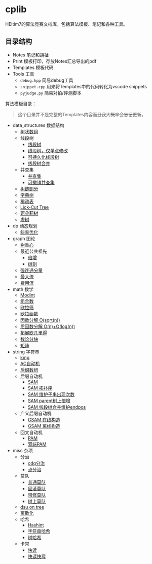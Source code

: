 # cplib

HEltim7的算法竞赛文档库，包括算法模板、笔记和各种工具。

## 目录结构

- Notes 笔记~~和胡扯~~
- Print 模板打印，存放Notes汇总导出的pdf
- Templates 模板代码
- Tools 工具
  - `debug.hpp` 简易debug工具
  - `snippet.cpp` 用来将Templates中的代码转化为vscode snippets
  - `pyjudge.py` 简易对拍/评测脚本

算法模板目录：

> 这个目录并不是完整的Templates内容~~而且我大概率会忘记更新~~。

- data_structures 数据结构
  - [树状数组](./Templates/data_structures/fenwick_tree.cpp)
  - 线段树
    - [线段树](./Templates/data_structures/segment_tree.cpp)
    - [线段树，仅单点修改](./Templates/data_structures/segment_tree_without_lazy_tag.cpp)
    - [可持久化线段树](./Templates/data_structures/persistent_segment_tree.cpp)
    - [线段树合并](./Templates/data_structures/merge_split_segment_tree.cpp)
  - 并查集
    - [并查集](./Templates/data_structures/disjoint_union_set.cpp)
    - [可撤销并查集](./Templates/data_structures/undoable_disjoint_union_set.cpp)
  - [树链剖分](./Templates/data_structures/heavy_path_decomposition.cpp)
  - [字典树](./Templates/data_structures/trie.cpp)
  - [稀疏表](./Templates/data_structures/sparse_table.cpp)
  - [Lick-Cut Tree](./Templates/data_structures/link_cut_tree.cpp)
  - [珂朵莉树](./Templates/data_structures/chtholly_tree.cpp)
  - [虚树](./Templates/data_structures/virtual_tree.cpp)
- dp 动态规划
  - [斜率优化](./Templates/dp/convex_hull_trick.cpp)
- graph 图论
  - [树重心](./Templates/graph/centroid.cpp)
  - 最近公共祖先
    - [倍增](./Templates/graph/lca_binary_lifting.cpp)
    - [树剖](./Templates/graph/lca_heavy_light_decomposition.cpp)
  - [强连通分量](./Templates/graph/tarjan.cpp)
  - [最大流](./Templates/graph/maximum_flow.cpp)
  - [费用流](./Templates/graph/minimum_cost_maximum_flow.cpp)
- math 数学
  - [Modint](./Templates/math/modint.cpp)
  - [组合数](./Templates/math/combinatorial_number.cpp)
  - [欧拉筛](./Templates/math/euler's_sieve.cpp)
  - [欧拉函数](./Templates/math/euler's_totient_function.cpp)
  - [因数分解 O(sqrt(n))](./Templates/math/factorization.cpp)
  - [质因数分解 O(n)+O(log(n))](./Templates/math/prime_factorization.cpp)
  - [拓展欧几里得](./Templates/math/exgcd.cpp)
  - [数论分块](./Templates/math/number_theory_sqrt_decomposition.cpp)
  - [矩阵](./Templates/math/matrix.cpp)
- string 字符串
  - [kmp](./Templates/string/kmp.cpp)
  - [AC自动机](./Templates/string/aho_corasick_automaton.cpp)
  - [后缀数组](./Templates/string/suffix_array.cpp)
  - 后缀自动机
    - [SAM](./Templates/string/suffix_automaton.cpp)
    - [SAM 拓扑序](./Templates/string/suffix_automaton_toporder.cpp)
    - [SAM 维护子串出现次数](./Templates/string/suffix_automaton_count.cpp)
    - [SAM parent树上倍增](./Templates/string/suffix_automaton_lca.cpp)
    - [SAM 线段树合并维护endpos](./Templates/string/suffix_automaton_endpos_maintaining.cpp)
  - 广义后缀自动机
    - [GSAM 在线构造](./Templates/string/general_suffix_automaton.cpp)
    - [GSAM 离线构造](./Templates/string/general_suffix_automaton_offline.cpp)
  - 回文自动机
    - [PAM](./Templates/string/palindrome_automaton.cpp)
    - [双端PAM](./Templates/string/double_end_palidrome_automaton.cpp)
- misc 杂项
  - 分治
    - [cdq分治](./Templates/misc/cdq's_divide_and_conquer.cpp)
    - [点分治](./Templates/misc/centroid_decomposition.cpp)
  - 莫队
    - [普通莫队](./Templates/misc/mo's_algorithm.cpp)
    - [回滚莫队](./Templates/misc/mo's_algorithm_rollback.cpp)
    - [带修莫队](./Templates/misc/mo's_algorithm_modifiable.cpp)
    - [树上莫队](./Templates/misc/mo's_algorithm_on_tree.cpp)
  - [dsu on tree](./Templates/misc/dsu_on_tree.cpp)
  - [离散化](./Templates/misc/discrete.cpp)
  - 哈希
    - [Hashint](./Templates/misc/hashint.cpp)
    - [字符串哈希](./Templates/misc/hash_array.cpp)
    - [树哈希](./Templates/misc/hash_of_tree.cpp)
  - 卡常
    - [快读](./Templates/misc/fast_input.cpp)
    - [快读快写](./Templates/misc/fast_io.cpp)